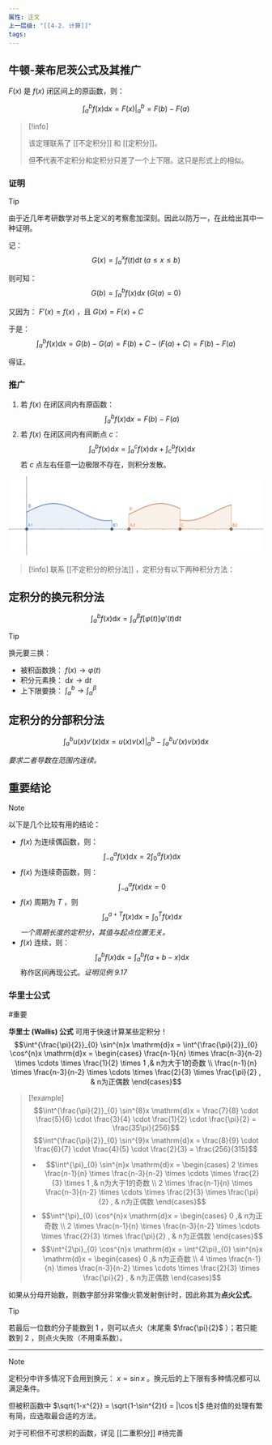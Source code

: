 ```yaml
---
属性: 正文
上一层级: "[[4-2. 计算]]"
tags:
---
```


## 牛顿-莱布尼茨公式及其推广

$F(x)$ 是 $f(x)$ 闭区间上的原函数，则：

$$\int^{b}_{a} f(x) \mathrm{d}x = F(x) \Big|^{b}_{a}=F(b) - F(a)$$

> [!info] 
> 
> 该定理联系了 [[不定积分]] 和 [[定积分]]。
> 
> 但**不**代表不定积分和定积分只差了一个上下限。这只是形式上的相似。

### 证明

> [!tip] 
> 
> 由于近几年考研数学对书上定义的考察愈加深刻。因此以防万一，在此给出其中一种证明。

记： $$G(x) = \int^{x}_{a} f(t) \mathrm{d}t ~ (a \le x \le b)$$

则可知：$$G(b) = \int^{b}_{a} f(x) \mathrm{d}x ~ (G(a) = 0)$$

又因为： $F'(x) = f(x)$ ，且 $G(x) = F(x) + C$

于是： $$\int^{b}_{a} f(x) \mathrm{d}x = G(b) - G(a) = F(b) + C - (F(a) + C) =F(b) - F(a)$$

得证。

### 推广

1. 若 $f(x)$ 在闭区间内有原函数： $$\int^{b}_{a} f(x) \mathrm{d}x = F(b) - F(a)$$
2. 若 $f(x)$ 在闭区间内有间断点 $c$： $$\int^{b}_{a} f(x) \mathrm{d}x = \int^{c}_{a} f(x) \mathrm{d}x + \int^{b}_{c} f(x) \mathrm{d}x$$ 若 $c$ 点左右任意一边极限不存在，则积分发散。

![intergral-NT](assets/int-NT.png)


> [!info] 
> 联系 [[不定积分的积分法]] ，定积分有以下两种积分方法：

## 定积分的换元积分法

$$\int^{b}_{a} f(x) \mathrm{d}x = \int^{\beta}_{\alpha} f[\varphi(t)] \varphi'(t) \mathrm{d}t$$

> [!tip] 
> 换元要三换：
> - 被积函数换： $f(x) \to \varphi(t)$
> - 积分元素换： $\mathrm{d}x \to \mathrm{d}t$
> - 上下限要换： $\int^{b}_{a} \to \int^{\beta}_{\alpha}$

## 定积分的分部积分法

$$\int^{b}_{a} u(x) v'(x) \mathrm{d}x = u(x)v(x) \Big|^{b}_{a} - \int^{b}_{a} u'(x) v(x) \mathrm{d}x$$

*要求二者导数在范围内连续。*

## 重要结论

> [!note] 
> 以下是几个比较有用的结论：

- $f(x)$ 为连续偶函数，则： $$\int^{a}_{-a} f(x) \mathrm{d}x = 2 \int^{a}_{0} f(x) \mathrm{d}x$$
- $f(x)$ 为连续奇函数，则： $$\int^{a}_{-a} f(x) \mathrm{d}x = 0$$
- $f(x)$ 周期为 $T$ ，则 $$\int^{a+T}_{a} f(x) \mathrm{d}x = \int^{T}_{0} f(x) \mathrm{d}x$$ *一个周期长度的定积分，其值与起点位置无关。*
- $f(x)$ 连续，则： $$\int^{b}_{a} f(x) \mathrm{d}x = \int^{b}_{a} f(a+b-x) \mathrm{d}x$$ 称作区间再现公式。*证明见例 9.17*

### 华里士公式

#重要

**华里士 (Wallis) 公式** 可用于快速计算某些定积分！
$$\int^{\frac{\pi}{2}}_{0} \sin^{n}x \mathrm{d}x = \int^{\frac{\pi}{2}}_{0} \cos^{n}x \mathrm{d}x = \begin{cases} \frac{n-1}{n} \times \frac{n-3}{n-2} \times \cdots \times \frac{1}{2} \times 1  ,& n为大于1的奇数 \\ \frac{n-1}{n} \times \frac{n-3}{n-2} \times \cdots \times \frac{2}{3} \times \frac{\pi}{2} , & n为正偶数 \end{cases}$$

> [!example] 
> $$\int^{\frac{\pi}{2}}_{0} \sin^{8}x \mathrm{d}x = \frac{7}{8} \cdot \frac{5}{6} \cdot \frac{3}{4} \cdot \frac{1}{2} \cdot \frac{\pi}{2} = \frac{35\pi}{256}$$
> $$\int^{\frac{\pi}{2}}_{0} \sin^{9}x \mathrm{d}x = \frac{8}{9} \cdot \frac{6}{7} \cdot \frac{4}{5} \cdot \frac{2}{3} = \frac{256}{315}$$
> 
> - $$\int^{\pi}_{0} \sin^{n}x \mathrm{d}x = \begin{cases} 2 \times \frac{n-1}{n} \times \frac{n-3}{n-2} \times \cdots \times \frac{2}{3} \times 1  ,& n为大于1的奇数 \\ 2 \times \frac{n-1}{n} \times \frac{n-3}{n-2} \times \cdots \times \frac{2}{3} \times \frac{\pi}{2} , & n为正偶数 \end{cases}$$
> - $$\int^{\pi}_{0} \cos^{n}x \mathrm{d}x = \begin{cases} 0 ,& n为正奇数 \\ 2 \times \frac{n-1}{n} \times \frac{n-3}{n-2} \times \cdots \times \frac{2}{3} \times \frac{\pi}{2} , & n为正偶数 \end{cases}$$
> - $$\int^{2\pi}_{0} \cos^{n}x \mathrm{d}x = \int^{2\pi}_{0} \sin^{n}x \mathrm{d}x = \begin{cases} 0 ,& n为正奇数 \\ 4 \times \frac{n-1}{n} \times \frac{n-3}{n-2} \times \cdots \times \frac{2}{3} \times \frac{\pi}{2} , & n为正偶数 \end{cases}$$

如果从分母开始数，则数字部分非常像火箭发射倒计时，因此称其为**点火公式**。

> [!tip] 
> 若最后一位数的分子能数到 $1$ ，则可以点火（末尾乘 $\frac{\pi}{2}$ ）；若只能数到 $2$ ，则点火失败（不用乘系数）。

---

> [!note] 
> 定积分中许多情况下会用到换元： $x=\sin x$ 。换元后的上下限有多种情况都可以满足条件。
> 
> 但被积函数中 $\sqrt{1-x^{2}} = \sqrt{1-\sin^{2}t} = |\cos t|$ 绝对值的处理有繁有简，应选取最合适的方法。
> 
> 对于可积但不可求积的函数，详见 [[二重积分]] #待完善 